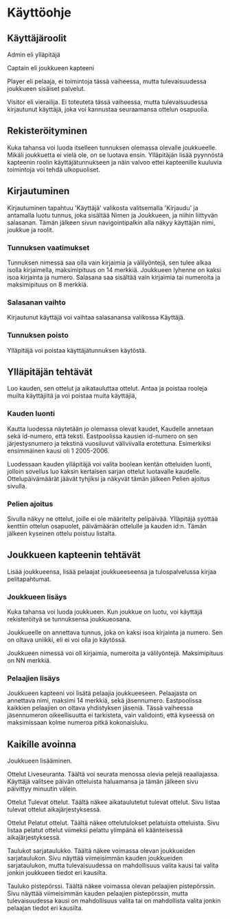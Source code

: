 # Käyttöohje

## Käyttäjäroolit

Admin eli ylläpitäjä

Captain eli joukkueen kapteeni

Player eli pelaaja, ei toimintoja tässä vaiheessa, mutta tulevaisuudessa joukkueen sisäiset palvelut.

Visitor eli vierailija. Ei toteuteta tässä vaiheessa, mutta tulevaisuudessa kirjautunut käyttäjä, joka voi kannustaa seuraamansa 
ottelun osapuolia.

## Rekisteröityminen

Kuka tahansa voi luoda itselleen tunnuksen olemassa olevalle joukkueelle. Mikäli joukkuetta ei vielä ole, on se luotava ensin. 
Ylläpitäjän lisää pyynnöstä kapteenin roolin käyttäjätunnukseen ja näin valvoo ettei kapteenille kuuluvia toimintoja voi tehdä 
ulkopuoliset. 

## Kirjautuminen

Kirjautuminen tapahtuu 'Käyttäjä' valikosta valitsemalla 'Kirjaudu' ja antamalla luotu tunnus, joka sisältää Nimen ja Joukkueen,
 ja niihin liittyvän salasanan. Tämän jälkeen sivun navigointipalkin alla näkyy käyttäjän nimi, joukkue ja roolit.

### Tunnuksen vaatimukset

Tunnuksen nimessä saa olla vain kirjaimia ja välilyöntejä, sen tulee alkaa isolla kirjaimella, maksimipituus on 14 merkkiä.
Joukkueen lyhenne on kaksi isoa kirjainta ja numero.
Salasana saa sisältää vain kirjaimia tai numeroita ja maksimipituus on 8 merkkiä.

### Salasanan vaihto

Kirjautunut käyttäjä voi vaihtaa salasanansa valikossa Käyttäjä.

### Tunnuksen poisto

Ylläpitäjä voi poistaa käyttäjätunnuksen käytöstä.

## Ylläpitäjän tehtävät

Luo kauden, sen ottelut ja aikatauluttaa ottelut. Antaa ja poistaa rooleja muilta käyttäjiltä ja voi poistaa
muita käyttäjiä,

### Kauden luonti

Kautta luodessa näytetään jo olemassa olevat kaudet, Kaudelle annetaan sekä id-numero, että teksti. Eastpoolissa kausien id-numero
on sen järjestysnumero ja tekstinä vuosiluvut väliviivalla erotettuna. Esimerkiksi ensimmäinen kausi oli 1 2005-2006.

Luodessaan kauden ylläpitäjä voi valita boolean kentän otteluiden luonti, jolloin sovellus luo kaksin kertaisen sarjan ottelut 
luotavalle kaudelle. Ottelupäivämäärät jäävät tyhjiksi ja näkyvät tämän jälkeen Pelien ajoitus sivulla.

### Pelien ajoitus

Sivulla näkyy ne ottelut, joille ei ole määritelty pelipäivää. Ylläpitäjä syöttää kenttiin ottelun osapuolet, päivämäärän ottelulle
ja kauden id:n. Tämän jälkeen kyseinen ottelu poistuu listalta.

## Joukkueen kapteenin tehtävät

Lisää joukkueensa, lisää pelaajat joukkueeseensa ja tulospalvelussa kirjaa pelitapahtumat.

### Joukkueen lisäys

Kuka tahansa voi luoda joukkueen. Kun joukkue on luotu, voi käyttäjä rekisteröityä se tunnuksensa joukkueosana.

Joukkueelle on annettava tunnus, joka on kaksi isoa kirjainta ja numero. Sen on oltava uniikki, eli ei voi olla jo käytössä.

Joukkueen nimessä voi oll kirjaimia, numeroita ja välilyöntejä. Maksimipituus on NN merkkiä.

### Pelaajien lisäys

Joukkueen kapteeni voi lisätä pelaajia joukkueeseen. Pelaajasta on annettava nimi, maksimi 14 merkkiä, sekä jäsennumero. 
Eastpoolissa kaikkien pelaajien on oltava yhdistyksen jäseniä. Tässä vaiheessa jäsennumeron oikeellisuutta ei tarkisteta, vain 
validointi, että kyseessä on maksimissaan kolme numeroa pitkä kokonaisluku.

## Kaikille avoinna

Joukkueen lisääminen.

Ottelut Liveseuranta. Täältä voi seurata menossa olevia pelejä reaaliajassa. Käyttäjä valitsee päivän otteluista haluamansa ja 
tämän jälkeen sivu päivittyy minuutin välein. 

Ottelut Tulevat ottelut. Täältä näkee aikataulutetut tulevat ottelut. Sivu listaa tulevat ottelut aikajärjestyksessä.

Ottelut Pelatut ottelut. Täältä näkee ottelutulokset pelatuista otteluista. Sivu listaa pelatut ottelut viimeksi pelattu ylimpänä 
eli käänteisessä aikajärjestyksessä.

Taulukot sarjataulukko. Täältä näkee voimassa olevan joukkueiden sarjataulukon. Sivu näyttää viimeisimmän kauden joukkueiden 
sarjataulukon, mutta tulevaisuudessa on mahdollisuus valita kausi tai valita jonkin joukkueen tiedot eri kausilta.

Tauluko pistepörssi. Täältä näkee voimassa olevan pelaajien pistepörssin. Sivu näyttää viimeisimmän kauden pelaajien pistepörssin, 
mutta tulevaisuudessa kausi on mahdollisuus valita tai on mahdollista valita jonkin pelaajan tiedot eri kausilta.

